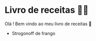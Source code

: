 # Livro de receitas :man_cook:

Olá ! Bem vindo ao meu livro de receitas :wave:

 - Strogonoff de frango

 
